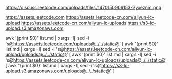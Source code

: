https://discuss.leetcode.com/uploads/files/1470150906153-2yxeznm.png


https://assets.leetcode.com
https://assets.leetcode-cn.com/aliyun-lc-upload
https://assets.leetcode-cn.com/aliyun-lc-uploads
https://s3-lc-upload.s3.amazonaws.com

awk '{print $0}' list.md | xargs -I[  sed -i 's@https://assets.leetcode.com/uploads@../../static@' [
awk '{print $0}' list.md | xargs -I[  sed -i 's@https://assets.leetcode-cn.com/aliyun-lc-upload/uploads@../../static@' [
awk '{print $0}' list.md | xargs -I[  sed -i 's@https://assets.leetcode-cn.com/aliyun-lc-uploads/uploads@../../static@' [
awk '{print $0}' list.md | xargs -I[  sed -i 's@https://s3-lc-upload.s3.amazonaws.com/uploads@../../static@' [